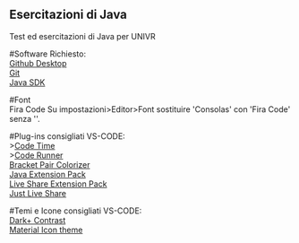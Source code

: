 ## Esercitazioni di Java
Test ed esercitazioni di Java per UNIVR


#Software Richiesto:
<br/><a href="https://desktop.github.com/">Github Desktop</a>
<br/><a href="https://git-scm.com/downloads">Git</a>
<br/><a href="https://www.oracle.com/technetwork/java/javase/downloads/jdk8-downloads-2133151.html">Java SDK</a>

#Font
<br/><a haref="https://github.com/tonsky/FiraCode">Fira Code</a>
Su impostazioni>Editor>Font sostituire 'Consolas' con 'Fira Code' senza ''.

#Plug-ins consigliati VS-CODE:
<br/>><a href="https://marketplace.visualstudio.com/items?itemName=softwaredotcom.swdc-vscode">Code Time</a>
<br/>><a href="https://marketplace.visualstudio.com/items?itemName=formulahendry.code-runner">Code Runner</a>
<br/><a href="https://marketplace.visualstudio.com/items?itemName=CoenraadS.bracket-pair-colorizer-2">Bracket Pair Colorizer</a>
<br/><a href="https://marketplace.visualstudio.com/items?itemName=vscjava.vscode-java-pack">Java Extension Pack</a>
<br/><a href="https://marketplace.visualstudio.com/items?itemName=MS-vsliveshare.vsliveshare-pack">Live Share Extension Pack</a>
<br/><a href="https://marketplace.visualstudio.com/items?itemName=MS-vsliveshare.vsliveshare">Just Live Share</a>


#Temi e Icone consigliati VS-CODE:
<br/><a href="https://marketplace.visualstudio.com/items?itemName=k3a.theme-dark-plus-contrast">Dark+ Contrast</a>
<br/><a href="https://marketplace.visualstudio.com/items?itemName=PKief.material-icon-theme">Material Icon theme</a>